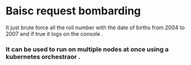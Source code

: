 # Baisc request bombarding 
It just brute force all the roll number with the date of births from 2004 to 2007 and if true it logs on the console . 

### It can be used to run on multiple nodes at once using a kubernetes orchestraor . 
